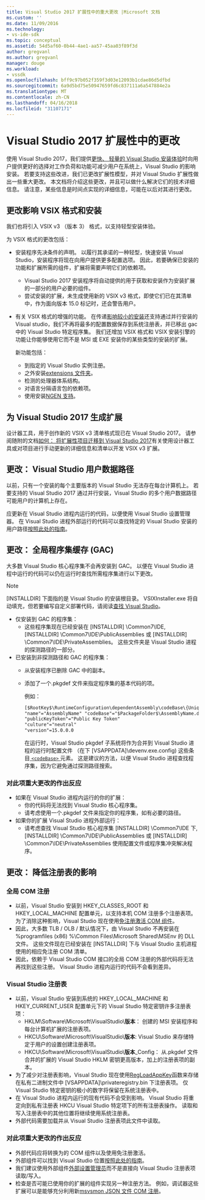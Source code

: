 ```yaml
---
title: Visual Studio 2017 扩展性中的重大更改 |Microsoft 文档
ms.custom: ''
ms.date: 11/09/2016
ms.technology:
- vs-ide-sdk
ms.topic: conceptual
ms.assetid: 54d5af60-0b44-4ae1-aa57-45aa03f89f3d
author: gregvanl
ms.author: gregvanl
manager: douge
ms.workload:
- vssdk
ms.openlocfilehash: bff9c97b052f359f3d03e12093b1cdae86d5dfbd
ms.sourcegitcommit: 6a9d5bd75e50947659fd6c837111a6a547884e2a
ms.translationtype: MT
ms.contentlocale: zh-CN
ms.lasthandoff: 04/16/2018
ms.locfileid: "31107171"
---
```

# <a name="changes-in-visual-studio-2017-extensibility"></a>Visual Studio 2017 扩展性中的更改

使用 Visual Studio 2017，我们提供[更快、 轻量的 Visual Studio 安装体验](https://blogs.msdn.microsoft.com/visualstudio/2016/04/01/faster-leaner-visual-studio-installer)时向用户提供更好的选择对工作负荷和功能可减少用户在系统上，Visual Studio 的影响安装。 若要支持这些改进，我们已更改扩展性模型，并对 Visual Studio 扩展性做出一些重大更改。 本文档将介绍这些更改，并且可以做什么解决它们的技术详细信息。 请注意，某些信息是时间点实现的详细信息，可能在以后对其进行更改。

## <a name="changes-affecting-vsix-format-and-installation"></a>更改影响 VSIX 格式和安装

我们也将引入 VSIX v3 （版本 3） 格式，以支持轻型安装体验。

为 VSIX 格式的更改包括：

* 安装程序先决条件的声明。 以履行其承诺的一种轻型，快速安装 Visual Studio，安装程序将现在向用户提供更多配置选项。 因此，若要确保已安装的功能和扩展所需的组件，扩展将需要声明它们的依赖项。
  * Visual Studio 2017 安装程序将自动提供的用于获取和安装作为安装扩展的一部分的用户必要的组件。
  * 尝试安装的扩展，未生成使用新的 VSIX v3 格式，即使它们已在其清单中，作为面向版本 15.0 标记时，还会警告用户。
* 有关 VSIX 格式的增强的功能。 在传递[影响较小的安装](https://blogs.msdn.microsoft.com/visualstudio/2016/04/25/anatomy-of-a-low-impact-visual-studio-install)还支持通过并行安装的 Visual studio，我们不再将最多的配置数据保存到系统注册表，并已移出 gac 中的 Visual Studio 特定程序集。 我们还增加 VSIX 格式和 VSIX 安装引擎的功能让你能够使用它而不是 MSI 或 EXE 安装你的某些类型的安装的扩展。

  新功能包括：

  * 到指定的 Visual Studio 实例注册。
  * 之外安装[extensions 文件夹](set-install-root.md)。
  * 检测的处理器体系结构。
  * 对语言分隔语言包的依赖项。
  * 使用安装[NGEN 支持](ngen-support.md)。

## <a name="building-an-extension-for-visual-studio-2017"></a>为 Visual Studio 2017 生成扩展

设计器工具，用于创作新的 VSIX v3 清单格式现已在 Visual Studio 2017。 请参阅随附的文档[如何： 将扩展性项目迁移到 Visual Studio 2017](how-to-migrate-extensibility-projects-to-visual-studio-2017.md)有关使用设计器工具或对项目进行手动更新的详细信息和清单以开发 VSIX v3 扩展。

## <a name="change-visual-studio-user-data-path"></a>更改： Visual Studio 用户数据路径

以前，只有一个安装的每个主要版本的 Visual Studio 无法存在每台计算机上。 若要支持的 Visual Studio 2017 通过并行安装，Visual Studio 的多个用户数据路径可能用户的计算机上存在。

应更新在 Visual Studio 进程内运行的代码，以便使用 Visual Studio 设置管理器。 在 Visual Studio 进程外部运行的代码可以查找特定的 Visual Studio 安装的用户路径[按照此处的指南](locating-visual-studio.md)。

## <a name="change-global-assembly-cache-gac"></a>更改： 全局程序集缓存 (GAC)

大多数 Visual Studio 核心程序集不会再安装到 GAC。 以便在 Visual Studio 进程中运行的代码可以仍在运行时查找所需程序集进行以下更改。

> [!NOTE]
> [INSTALLDIR] 下面指的是 Visual Studio 的安装根目录。 VSIXInstaller.exe 将自动填充，但若要编写自定义部署代码，请阅读[查找 Visual Studio](locating-visual-studio.md)。

* 仅安装到 GAC 的程序集：
  * 这些程序集现在已经安装在 [INSTALLDIR] \Common7\IDE\, [INSTALLDIR] \Common7\IDE\PublicAssemblies 或 [INSTALLDIR] \Common7\IDE\PrivateAssemblies。 这些文件夹是 Visual Studio 进程的探测路径的一部分。
* 已安装到非探测路径和 GAC 的程序集：
  * 从安装程序已删除 GAC 中的副本。
  * 添加了一个.pkgdef 文件来指定程序集的基本代码的项。

    例如：
    
    ```xml
    [$RootKey$\RuntimeConfiguration\dependentAssembly\codeBase\{UniqueGUID}]
    "name"="AssemblyName" "codeBase"="$PackageFolder$\AssemblyName.dll"
    "publicKeyToken"="Public Key Token"
    "culture"="neutral"
    "version"=15.0.0.0
    ```
    在运行时，Visual Studio pkgdef 子系统将作为合并到 Visual Studio 进程的运行时配置文件 （在下 [VSAPPDATA]\devenv.exe.config) 这些条目[ `<codeBase>` ](https://msdn.microsoft.com/en-us/library/efs781xb(v=vs.110).aspx)元素。 这是建议的方法，以便 Visual Studio 进程查找程序集，因为它避免通过探测路径搜索。

### <a name="reacting-to-this-breaking-change"></a>对此项重大更改的作出反应

* 如果在 Visual Studio 进程内运行的你的扩展：
  * 你的代码将无法找到 Visual Studio 核心程序集。
  * 请考虑使用一个.pkgdef 文件来指定你的程序集，如有必要的路径。
* 如果你的扩展 Visual Studio 进程外部运行：
  * 请考虑查找 Visual Studio 核心程序集 [INSTALLDIR] \Common7\IDE 下\,[INSTALLDIR] \Common7\IDE\PublicAssemblies 或 [INSTALLDIR] \Common7\IDE\PrivateAssemblies 使用配置文件或程序集冲突解决程序。

## <a name="change-reduce-registry-impact"></a>更改： 降低注册表的影响

### <a name="global-com-registration"></a>全局 COM 注册

* 以前，Visual Studio 安装到 HKEY_CLASSES_ROOT 和 HKEY_LOCAL_MACHINE 配置单元，以支持本机 COM 注册多个注册表项。 为了消除这种影响，Visual Studio 现在使用[免注册激活 COM 组件](https://msdn.microsoft.com/en-us/library/ms973913.aspx)。
* 因此，大多数 TLB / OLB / 默认情况下，由 Visual Studio 不再安装在 %programfiles (x86) %\Common Files\Microsoft Shared\MSEnv 的 DLL 文件。 这些文件现在已经安装在 [INSTALLDIR] 下与 Visual Studio 主机进程使用的相应免注册 COM 清单。
* 因此，依赖于 Visual Studio COM 接口的全局 COM 注册的外部代码将无法再找到这些注册。 Visual Studio 进程内运行的代码不会看到差异。

### <a name="visual-studio-registry"></a>Visual Studio 注册表

* 以前，Visual Studio 安装到系统的 HKEY_LOCAL_MACHINE 和 HKEY_CURRENT_USER 配置单元下的 Visual Studio 特定密钥许多注册表项：
  * HKLM\Software\Microsoft\VisualStudio\\**版本**： 创建的 MSI 安装程序和每台计算机扩展的注册表项。
  * HKCU\Software\Microsoft\VisualStudio\\**版本**: Visual Studio 来存储特定于用户的设置创建注册表项。
  * HKCU\Software\Microsoft\VisualStudio\\**版本**_Config： 从.pkgdef 文件合并的扩展的 Visual Studio HKLM 密钥更高版本，加上的注册表项的副本。
* 为了减少对注册表影响，Visual Studio 现在使用[RegLoadAppKey](https://msdn.microsoft.com/en-us/library/windows/desktop/ms724886(v=vs.85).aspx)函数来存储在私有二进制文件中 [VSAPPDATA]\privateregistry.bin 下注册表项。 仅 Visual Studio 特定密钥的极小的数字将保留在系统注册表中。
* 在 Visual Studio 进程内运行的现有代码不会受到影响。 Visual Studio 将重定向到私有注册表 HKCU Visual Studio 特定项下的所有注册表操作。 读取和写入注册表中的其他位置将继续使用系统注册表。
* 外部代码需要加载并从 Visual Studio 注册表项此文件中读取。

### <a name="reacting-to-this-breaking-change"></a>对此项重大更改的作出反应

* 外部代码应将转换为的 COM 组件以及使用免注册激活。
* 外部组件可以找到 Visual Studio 位置[按照此处的指南](https://blogs.msdn.microsoft.com/heaths/2016/09/15/changes-to-visual-studio-15-setup)。
* 我们建议使用外部组件[外部设置管理员](https://msdn.microsoft.com/en-us/library/microsoft.visualstudio.settings.externalsettingsmanager.aspx)而不是直接向 Visual Studio 注册表项读取/写入。
* 检查是否可能已使用你的扩展的组件实现另一种注册方法。 例如，调试器这些扩展可以是能够充分利用新[msvsmon JSON 文件 COM 注册](migrate-debugger-COM-registration.md)。
